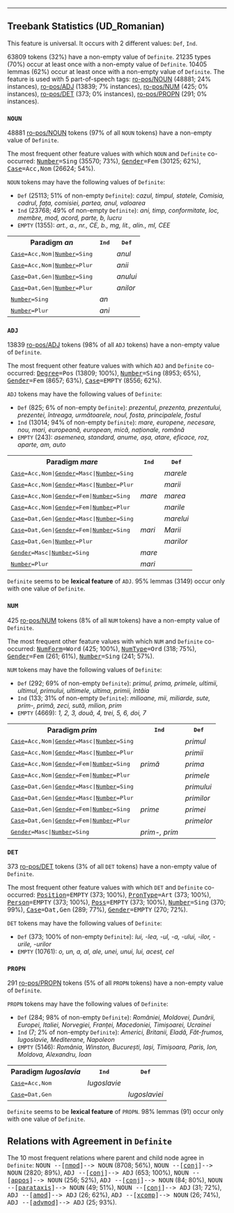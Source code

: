 

--------------------------------------------------------------------------------

## Treebank Statistics (UD_Romanian)

This feature is universal.
It occurs with 2 different values: `Def`, `Ind`.

63809 tokens (32%) have a non-empty value of `Definite`.
21235 types (70%) occur at least once with a non-empty value of `Definite`.
10405 lemmas (62%) occur at least once with a non-empty value of `Definite`.
The feature is used with 5 part-of-speech tags: [ro-pos/NOUN]() (48881; 24% instances), [ro-pos/ADJ]() (13839; 7% instances), [ro-pos/NUM]() (425; 0% instances), [ro-pos/DET]() (373; 0% instances), [ro-pos/PROPN]() (291; 0% instances).

### `NOUN`

48881 [ro-pos/NOUN]() tokens (97% of all `NOUN` tokens) have a non-empty value of `Definite`.

The most frequent other feature values with which `NOUN` and `Definite` co-occurred: <tt><a href="Number.html">Number</a>=Sing</tt> (35570; 73%), <tt><a href="Gender.html">Gender</a>=Fem</tt> (30125; 62%), <tt><a href="Case.html">Case</a>=Acc,Nom</tt> (26624; 54%).

`NOUN` tokens may have the following values of `Definite`:

* `Def` (25113; 51% of non-empty `Definite`): <em>cazul, timpul, statele, Comisia, cadrul, fața, comisiei, partea, anul, valoarea</em>
* `Ind` (23768; 49% of non-empty `Definite`): <em>ani, timp, conformitate, loc, membre, mod, acord, parte, b, lucru</em>
* `EMPTY` (1355): <em>art., a., nr., CE, b., mg, lit., alin., ml, CEE</em>

<table>
  <tr><th>Paradigm <i>an</i></th><th><tt>Ind</tt></th><th><tt>Def</tt></th></tr>
  <tr><td><tt><a href="Case.html">Case</a>=Acc,Nom|<a href="Number.html">Number</a>=Sing</tt></td><td></td><td><em>anul</em></td></tr>
  <tr><td><tt><a href="Case.html">Case</a>=Acc,Nom|<a href="Number.html">Number</a>=Plur</tt></td><td></td><td><em>anii</em></td></tr>
  <tr><td><tt><a href="Case.html">Case</a>=Dat,Gen|<a href="Number.html">Number</a>=Sing</tt></td><td></td><td><em>anului</em></td></tr>
  <tr><td><tt><a href="Case.html">Case</a>=Dat,Gen|<a href="Number.html">Number</a>=Plur</tt></td><td></td><td><em>anilor</em></td></tr>
  <tr><td><tt><a href="Number.html">Number</a>=Sing</tt></td><td><em>an</em></td><td></td></tr>
  <tr><td><tt><a href="Number.html">Number</a>=Plur</tt></td><td><em>ani</em></td><td></td></tr>
</table>

### `ADJ`

13839 [ro-pos/ADJ]() tokens (98% of all `ADJ` tokens) have a non-empty value of `Definite`.

The most frequent other feature values with which `ADJ` and `Definite` co-occurred: <tt><a href="Degree.html">Degree</a>=Pos</tt> (13809; 100%), <tt><a href="Number.html">Number</a>=Sing</tt> (8953; 65%), <tt><a href="Gender.html">Gender</a>=Fem</tt> (8657; 63%), <tt><a href="Case.html">Case</a>=EMPTY</tt> (8556; 62%).

`ADJ` tokens may have the following values of `Definite`:

* `Def` (825; 6% of non-empty `Definite`): <em>prezentul, prezenta, prezentului, prezentei, întreaga, următoarele, noul, fosta, principalele, fostul</em>
* `Ind` (13014; 94% of non-empty `Definite`): <em>mare, europene, necesare, nou, mari, europeană, european, mică, naționale, română</em>
* `EMPTY` (243): <em>asemenea, standard, anume, așa, atare, eficace, roz, aparte, am, auto</em>

<table>
  <tr><th>Paradigm <i>mare</i></th><th><tt>Ind</tt></th><th><tt>Def</tt></th></tr>
  <tr><td><tt><a href="Case.html">Case</a>=Acc,Nom|<a href="Gender.html">Gender</a>=Masc|<a href="Number.html">Number</a>=Sing</tt></td><td></td><td><em>marele</em></td></tr>
  <tr><td><tt><a href="Case.html">Case</a>=Acc,Nom|<a href="Gender.html">Gender</a>=Masc|<a href="Number.html">Number</a>=Plur</tt></td><td></td><td><em>marii</em></td></tr>
  <tr><td><tt><a href="Case.html">Case</a>=Acc,Nom|<a href="Gender.html">Gender</a>=Fem|<a href="Number.html">Number</a>=Sing</tt></td><td><em>mare</em></td><td><em>marea</em></td></tr>
  <tr><td><tt><a href="Case.html">Case</a>=Acc,Nom|<a href="Gender.html">Gender</a>=Fem|<a href="Number.html">Number</a>=Plur</tt></td><td></td><td><em>marile</em></td></tr>
  <tr><td><tt><a href="Case.html">Case</a>=Dat,Gen|<a href="Gender.html">Gender</a>=Masc|<a href="Number.html">Number</a>=Sing</tt></td><td></td><td><em>marelui</em></td></tr>
  <tr><td><tt><a href="Case.html">Case</a>=Dat,Gen|<a href="Gender.html">Gender</a>=Fem|<a href="Number.html">Number</a>=Sing</tt></td><td><em>mari</em></td><td><em>Marii</em></td></tr>
  <tr><td><tt><a href="Case.html">Case</a>=Dat,Gen|<a href="Number.html">Number</a>=Plur</tt></td><td></td><td><em>marilor</em></td></tr>
  <tr><td><tt><a href="Gender.html">Gender</a>=Masc|<a href="Number.html">Number</a>=Sing</tt></td><td><em>mare</em></td><td></td></tr>
  <tr><td><tt><a href="Number.html">Number</a>=Plur</tt></td><td><em>mari</em></td><td></td></tr>
</table>

`Definite` seems to be **lexical feature** of `ADJ`. 95% lemmas (3149) occur only with one value of `Definite`.

### `NUM`

425 [ro-pos/NUM]() tokens (8% of all `NUM` tokens) have a non-empty value of `Definite`.

The most frequent other feature values with which `NUM` and `Definite` co-occurred: <tt><a href="NumForm.html">NumForm</a>=Word</tt> (425; 100%), <tt><a href="NumType.html">NumType</a>=Ord</tt> (318; 75%), <tt><a href="Gender.html">Gender</a>=Fem</tt> (261; 61%), <tt><a href="Number.html">Number</a>=Sing</tt> (241; 57%).

`NUM` tokens may have the following values of `Definite`:

* `Def` (292; 69% of non-empty `Definite`): <em>primul, prima, primele, ultimii, ultimul, primului, ultimele, ultima, primii, întâia</em>
* `Ind` (133; 31% of non-empty `Definite`): <em>milioane, mii, miliarde, sute, prim-, primă, zeci, sută, milion, prim</em>
* `EMPTY` (4669): <em>1, 2, 3, două, 4, trei, 5, 6, doi, 7</em>

<table>
  <tr><th>Paradigm <i>prim</i></th><th><tt>Ind</tt></th><th><tt>Def</tt></th></tr>
  <tr><td><tt><a href="Case.html">Case</a>=Acc,Nom|<a href="Gender.html">Gender</a>=Masc|<a href="Number.html">Number</a>=Sing</tt></td><td></td><td><em>primul</em></td></tr>
  <tr><td><tt><a href="Case.html">Case</a>=Acc,Nom|<a href="Gender.html">Gender</a>=Masc|<a href="Number.html">Number</a>=Plur</tt></td><td></td><td><em>primii</em></td></tr>
  <tr><td><tt><a href="Case.html">Case</a>=Acc,Nom|<a href="Gender.html">Gender</a>=Fem|<a href="Number.html">Number</a>=Sing</tt></td><td><em>primă</em></td><td><em>prima</em></td></tr>
  <tr><td><tt><a href="Case.html">Case</a>=Acc,Nom|<a href="Gender.html">Gender</a>=Fem|<a href="Number.html">Number</a>=Plur</tt></td><td></td><td><em>primele</em></td></tr>
  <tr><td><tt><a href="Case.html">Case</a>=Dat,Gen|<a href="Gender.html">Gender</a>=Masc|<a href="Number.html">Number</a>=Sing</tt></td><td></td><td><em>primului</em></td></tr>
  <tr><td><tt><a href="Case.html">Case</a>=Dat,Gen|<a href="Gender.html">Gender</a>=Masc|<a href="Number.html">Number</a>=Plur</tt></td><td></td><td><em>primilor</em></td></tr>
  <tr><td><tt><a href="Case.html">Case</a>=Dat,Gen|<a href="Gender.html">Gender</a>=Fem|<a href="Number.html">Number</a>=Sing</tt></td><td><em>prime</em></td><td><em>primei</em></td></tr>
  <tr><td><tt><a href="Case.html">Case</a>=Dat,Gen|<a href="Gender.html">Gender</a>=Fem|<a href="Number.html">Number</a>=Plur</tt></td><td></td><td><em>primelor</em></td></tr>
  <tr><td><tt><a href="Gender.html">Gender</a>=Masc|<a href="Number.html">Number</a>=Sing</tt></td><td><em>prim-, prim</em></td><td></td></tr>
</table>

### `DET`

373 [ro-pos/DET]() tokens (3% of all `DET` tokens) have a non-empty value of `Definite`.

The most frequent other feature values with which `DET` and `Definite` co-occurred: <tt><a href="Position.html">Position</a>=EMPTY</tt> (373; 100%), <tt><a href="PronType.html">PronType</a>=Art</tt> (373; 100%), <tt><a href="Person.html">Person</a>=EMPTY</tt> (373; 100%), <tt><a href="Poss.html">Poss</a>=EMPTY</tt> (373; 100%), <tt><a href="Number.html">Number</a>=Sing</tt> (370; 99%), <tt><a href="Case.html">Case</a>=Dat,Gen</tt> (289; 77%), <tt><a href="Gender.html">Gender</a>=EMPTY</tt> (270; 72%).

`DET` tokens may have the following values of `Definite`:

* `Def` (373; 100% of non-empty `Definite`): <em>lui, -lea, -ul, -a, -ului, -ilor, -urile, -urilor</em>
* `EMPTY` (10761): <em>o, un, a, al, ale, unei, unui, lui, acest, cel</em>

### `PROPN`

291 [ro-pos/PROPN]() tokens (5% of all `PROPN` tokens) have a non-empty value of `Definite`.

`PROPN` tokens may have the following values of `Definite`:

* `Def` (284; 98% of non-empty `Definite`): <em>României, Moldovei, Dunării, Europei, Italiei, Norvegiei, Franței, Macedoniei, Timișoarei, Ucrainei</em>
* `Ind` (7; 2% of non-empty `Definite`): <em>Americi, Britanii, Eladă, Făt-frumos, Iugoslavie, Mediterane, Napoleon</em>
* `EMPTY` (5146): <em>România, Winston, București, Iași, Timișoara, Paris, Ion, Moldova, Alexandru, Ioan</em>

<table>
  <tr><th>Paradigm <i>Iugoslavia</i></th><th><tt>Ind</tt></th><th><tt>Def</tt></th></tr>
  <tr><td><tt><a href="Case.html">Case</a>=Acc,Nom</tt></td><td><em>Iugoslavie</em></td><td></td></tr>
  <tr><td><tt><a href="Case.html">Case</a>=Dat,Gen</tt></td><td></td><td><em>Iugoslaviei</em></td></tr>
</table>

`Definite` seems to be **lexical feature** of `PROPN`. 98% lemmas (91) occur only with one value of `Definite`.

## Relations with Agreement in `Definite`

The 10 most frequent relations where parent and child node agree in `Definite`:
<tt>NOUN --[<a href="../dep/nmod.html">nmod</a>]--> NOUN</tt> (8708; 56%),
<tt>NOUN --[<a href="../dep/conj.html">conj</a>]--> NOUN</tt> (2820; 89%),
<tt>ADJ --[<a href="../dep/conj.html">conj</a>]--> ADJ</tt> (653; 100%),
<tt>NOUN --[<a href="../dep/appos.html">appos</a>]--> NOUN</tt> (256; 52%),
<tt>ADJ --[<a href="../dep/conj.html">conj</a>]--> NOUN</tt> (84; 80%),
<tt>NOUN --[<a href="../dep/parataxis.html">parataxis</a>]--> NOUN</tt> (49; 51%),
<tt>NOUN --[<a href="../dep/conj.html">conj</a>]--> ADJ</tt> (31; 72%),
<tt>ADJ --[<a href="../dep/amod.html">amod</a>]--> ADJ</tt> (26; 62%),
<tt>ADJ --[<a href="../dep/xcomp.html">xcomp</a>]--> NOUN</tt> (26; 74%),
<tt>ADJ --[<a href="../dep/advmod.html">advmod</a>]--> ADJ</tt> (25; 93%).

